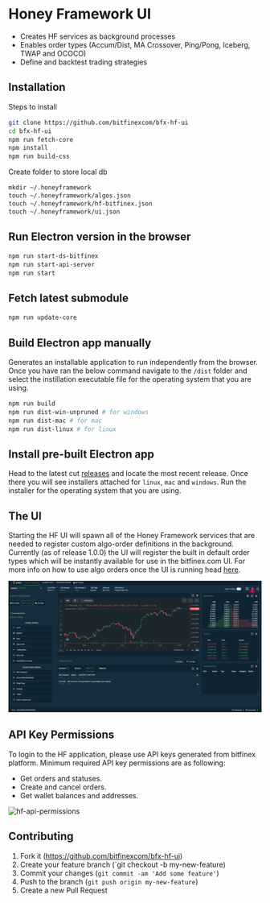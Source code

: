 # Honey Framework UI

- Creates HF services as background processes
- Enables order types (Accum/Dist, MA Crossover, Ping/Pong, Iceberg, TWAP and OCOCO)
- Define and backtest trading strategies

## Installation

Steps to install

```bash
git clone https://github.com/bitfinexcom/bfx-hf-ui
cd bfx-hf-ui
npm run fetch-core
npm install
npm run build-css
```

Create folder to store local db

```
mkdir ~/.honeyframework
touch ~/.honeyframework/algos.json
touch ~/.honeyframework/hf-bitfinex.json
touch ~/.honeyframework/ui.json
```

## Run Electron version in the browser

```bash
npm run start-ds-bitfinex
npm run start-api-server
npm run start
```

## Fetch latest submodule

```bash
npm run update-core
```

## Build Electron app manually

Generates an installable application to run independently from the browser. Once you have ran the below command navigate to the `/dist` folder and select the instillation executable file for the operating system that you are using.

```bash
npm run build
npm run dist-win-unpruned # for windows
npm run dist-mac # for mac
npm run dist-linux # for linux
```

## Install pre-built Electron app

Head to the latest cut [releases](https://github.com/bitfinexcom/bfx-hf-ui/releases) and locate the most recent release. Once there you will see installers attached for `linux`, `mac` and `windows`. Run the installer for the operating system that you are using.

## The UI

Starting the HF UI will spawn all of the Honey Framework services that are needed to register custom algo-order definitions in the background. Currently (as of release 1.0.0) the UI will register the built in default order types which will be instantly available for use in the bitfinex.com UI. For more info on how to use algo orders once the UI is running head [here](https://medium.com/bitfinex/announcing-the-honey-framework-algorithmic-orders-8065fb70c65c).

![Alt text](res/bfx-hf-ui.png "Title")

## API Key Permissions

To login to the HF application, please use API keys generated from bitfinex platform. Minimum required API key permissions are as following:

- Get orders and statuses.
- Create and cancel orders.
- Get wallet balances and addresses.

<img width="1151" alt="hf-api-permissions" src="https://user-images.githubusercontent.com/29878604/134357317-775d7805-5f52-4c85-bfc8-1d7de4e13536.png">

## Contributing

1. Fork it (https://github.com/bitfinexcom/bfx-hf-ui)
2. Create your feature branch (`git checkout -b my-new-feature)
3. Commit your changes (`git commit -am 'Add some feature'`)
4. Push to the branch (`git push origin my-new-feature`)
5. Create a new Pull Request
